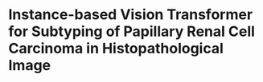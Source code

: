 # Instance-based Vision Transformer for Subtyping of Papillary Renal Cell Carcinoma in Histopathological Image

